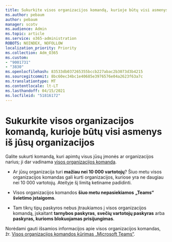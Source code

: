 ```yaml
---
title: Sukurkite visos organizacijos komandą, kurioje būtų visi asmenys iš jūsų organizacijos
ms.author: pebaum
author: pebaum
manager: scotv
ms.audience: Admin
ms.topic: article
ms.service: o365-administration
ROBOTS: NOINDEX, NOFOLLOW
localization_priority: Priority
ms.collection: Adm_O365
ms.custom:
- "9001731"
- "3830"
ms.openlocfilehash: 83533db037265355bccb227abac2b3073d3b4215
ms.sourcegitcommit: 8bc60ec34bc1e40685e3976576e04a2623f63a7c
ms.translationtype: MT
ms.contentlocale: lt-LT
ms.lasthandoff: 04/15/2021
ms.locfileid: "51816172"
---
```

# <a name="create-an-org-wide-team-that-includes-everyone-in-your-organization"></a>Sukurkite visos organizacijos komandą, kurioje būtų visi asmenys iš jūsų organizacijos

Galite sukurti komandą, kuri apimtų visus jūsų įmonės ar organizacijos narius; ji dar vadinama [visos organizacijos komanda](https://docs.microsoft.com/microsoftteams/create-an-org-wide-team).

- Ar jūsų organizacija turi **mažiau nei 10 000 vartotojų**? Šiuo metu visos organizacijos komandas gali kurti organizacijos, kuriose yra ne daugiau nei 10 000 vartotojų. Ateityje šį limitą ketiname padidinti.

- Visos organizacijos komandos **šiuo metu nepasiekiamos** **„Teams“ švietimo įstaigoms**.

- Tam tikrų tipų paskyros nebus įtraukiamos į visos organizacijos komandą, įskaitant **tarnybos paskyras**, **svečių vartotojų paskyras** arba **paskyras, kurioms blokuojamas prisijungimas**.

Norėdami gauti išsamios informacijos apie visos organizacijos komandas, žr. [Visos organizacijos komandos kūrimas „Microsoft Teams“](https://docs.microsoft.com/microsoftteams/create-an-org-wide-team). 
